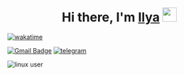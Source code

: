 <h1 align="center">Hi there, I'm <a href="https://telegram.me/mrtstg" target="_blank">Ilya</a> 
<img src="https://github.com/blackcater/blackcater/raw/main/images/Hi.gif" height="32"/></h1>

[![wakatime](https://wakatime.com/badge/user/6afec9f8-74f5-4a79-a1c3-91f4e5bb13a8.svg)](https://wakatime.com/@6afec9f8-74f5-4a79-a1c3-91f4e5bb13a8)

[![Gmail Badge](https://img.shields.io/badge/-email@anuragsingh.dev-c14438?style=social&logo=Gmail&logoColor=red&link=mailto:email@mrtstgdev@gmail.com)](mailto:mrtstgdev@gmail.com)
[![telegram](https://img.shields.io/badge/Telegram-2CA5E0?style=for-the-badge&logo=telegram&logoColor=white)](https://telegram.me/mrtstg)

![linux user](https://img.shields.io/badge/Linux-FCC624?style=for-the-badge&logo=linux&logoColor=black)
